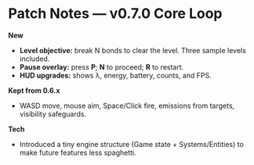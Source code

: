 # Patch Notes — v0.7.0 Core Loop

**New**
- **Level objective:** break N bonds to clear the level. Three sample levels included.
- **Pause overlay:** press **P**; **N** to proceed; **R** to restart.
- **HUD upgrades:** shows λ, energy, battery, counts, and FPS.

**Kept from 0.6.x**
- WASD move, mouse aim, Space/Click fire, emissions from targets, visibility safeguards.

**Tech**
- Introduced a tiny engine structure (Game state + Systems/Entities) to make future features less spaghetti.
